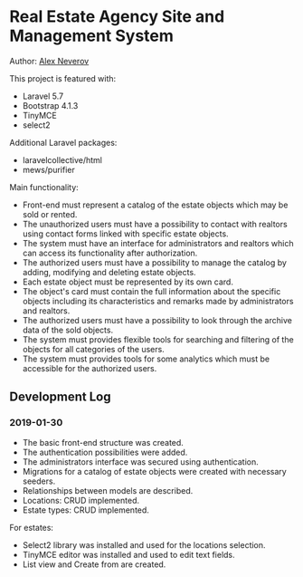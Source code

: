 # Real Estate Agency Site and Management System

Author: [Alex Neverov](al_neverov@live.ru)

This project is featured with:

- Laravel 5.7
- Bootstrap 4.1.3
- TinyMCE
- select2

Additional Laravel packages:

- laravelcollective/html
- mews/purifier

Main functionality:

- Front-end must represent a catalog of the estate objects which may be sold or rented.
- The unauthorized users must have a possibility to contact with realtors using contact forms linked with specific estate objects.
- The system must have an interface for administrators and realtors which can access its functionality after authorization.
- The authorized users must have a possibility to manage the catalog by adding, modifying and deleting estate objects.
- Each estate object must be represented by its own card.
- The object's card must contain the full information about the specific objects including its characteristics and remarks made by administrators and realtors.
- The authorized users must have a possibility to look through the archive data of the sold objects.
- The system must provides flexible tools for searching and filtering of the objects for all categories of the users.
- The system must provides tools for some analytics which must be accessible for the authorized users.

## Development Log

### 2019-01-30

- The basic front-end structure was created.
- The authentication possibilities were added.
- The administrators interface was secured using authentication.
- Migrations for a catalog of estate objects were created with necessary seeders.
- Relationships between models are described.
- Locations: CRUD implemented.
- Estate types: CRUD implemented.

For estates:

- Select2 library was installed and used for the locations selection.
- TinyMCE editor was installed and used to edit text fields.
- List view and Create from are created.
